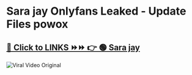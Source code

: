 
 # Sara jay Onlyfans Leaked - Update Files powox

## <h2><a href="https://clipsfans.com/Sara_jay&ref=git">🔗 Click to LINKS ⏩⏩ 👉 🟢 Sara jay </a></h2>

<a href="https://clipsfans.com/Sara_jay&ref=git" rel="nofollow" data-target="animated-image.originalLink"><img src="https://i.ibb.co.com/xMMVF88/686577567.gif" alt="Viral Video Original" style="max-width: 100%; display: inline-block;" data-target="animated-image.originalImage"></a>

